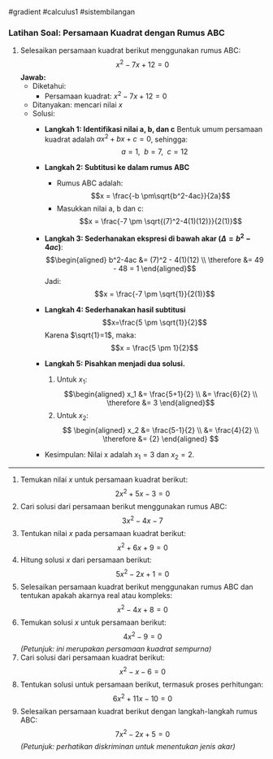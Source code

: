 #gradient #calculus1 #sistembilangan

### Latihan Soal: Persamaan Kuadrat dengan Rumus ABC

1. Selesaikan persamaan kuadrat berikut menggunakan rumus ABC: $$ x^2-7x+12=0$$
   **Jawab:**
   - Diketahui:
	   - Persamaan kuadrat: $x^2 - 7x + 12 = 0$
   - Ditanyakan: mencari nilai $x$
   - Solusi:
	   - **Langkah 1: Identifikasi nilai a, b, dan c**
	     Bentuk umum persamaan kuadrat adalah $ax^2+bx+c=0$, sehingga: $$a=1,\ \ b = 7, \ \ c=12$$
	   - **Langkah 2: Subtitusi ke dalam rumus ABC**
		   - Rumus ABC adalah: $$x = \frac{-b \pm\sqrt{b^2-4ac}}{2a}$$
		   - Masukkan nilai a, b dan c: $$x = \frac{-7 \pm \sqrt{(7)^2-4(1)(12)}}{2(1)}$$
	   - **Langkah 3: Sederhanakan ekspresi di bawah akar ($\Delta = b^2 - 4ac$)**: $$\begin{aligned}
	   b^2-4ac &= (7)^2 - 4(1)(12) \\
	   \therefore &= 49 - 48 = 1
	   \end{aligned}$$
		   Jadi: $$x = \frac{-7 \pm \sqrt{1}}{2(1)}$$
		- **Langkah 4: Sederhanakan hasil subtitusi** $$x=\frac{5 \pm \sqrt{1}}{2}$$
		  Karena $\sqrt{1}=1$, maka: $$x = \frac{5 \pm 1}{2}$$
		- **Langkah 5: Pisahkan menjadi dua solusi.**
		  1. Untuk $x_1$: 
		      $$\begin{aligned}
		     x_1 &= \frac{5+1}{2} \\
		     &= \frac{6}{2} \\
		     \therefore &= 3
			  \end{aligned}$$
		  2. Untuk $x_2$:
		     $$
		     \begin{aligned} 
		     x_2 &= \frac{5-1}{2} \\
		     &= \frac{4}{2} \\
		     \therefore &= {2}
		     \end{aligned}
			     $$

		- Kesimpulan: Nilai x adalah $x_1 = 3$ dan $x_2 = 2$.
		    
				

   
___


1. Temukan nilai $x$ untuk persamaan kuadrat berikut: $$2x^2+5x - 3 = 0$$
2. Cari solusi dari persamaan berikut menggunakan rumus ABC: $$3x^2-4x-7$$
3. Tentukan nilai $x$ pada persamaan kuadrat berikut: $$x^2+6x+9 = 0$$
4. Hitung solusi $x$ dari persamaan berikut: $$5x^2-2x+1 = 0$$
5. Selesaikan persamaan kuadrat berikut menggunakan rumus ABC dan tentukan apakah akarnya real atau kompleks: $$x^2-4x+8=0$$
6. Temukan solusi $x$ untuk persamaan berikut: $$4x^2-9=0$$
   *(Petunjuk: ini merupakan persamaan kuadrat sempurna)*
8. Cari solusi dari persamaan kuadrat berikut: $$x^2-x-6 = 0$$
9. Tentukan solusi untuk persamaan berikut, termasuk proses perhitungan: $$6x^2 + 11x-10=0$$
10. Selesaikan persamaan kuadrat berikut dengan langkah-langkah rumus ABC: $$7x^2-2x+5 = 0$$
    *(Petunjuk: perhatikan diskriminan untuk menentukan jenis akar)*
